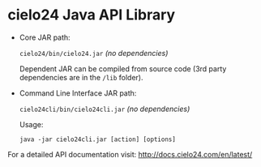 cielo24 Java API Library
========================

* Core JAR path:

    `cielo24/bin/cielo24.jar`  *(no dependencies)*
    
    Dependent JAR can be compiled from source code (3rd party dependencies are in the `/lib` folder).
    
* Command Line Interface JAR path:

    `cielo24cli/bin/cielo24cli.jar`  *(no dependencies)*
    
    Usage:
	```
	java -jar cielo24cli.jar [action] [options]
	```


For a detailed API documentation visit: http://docs.cielo24.com/en/latest/
